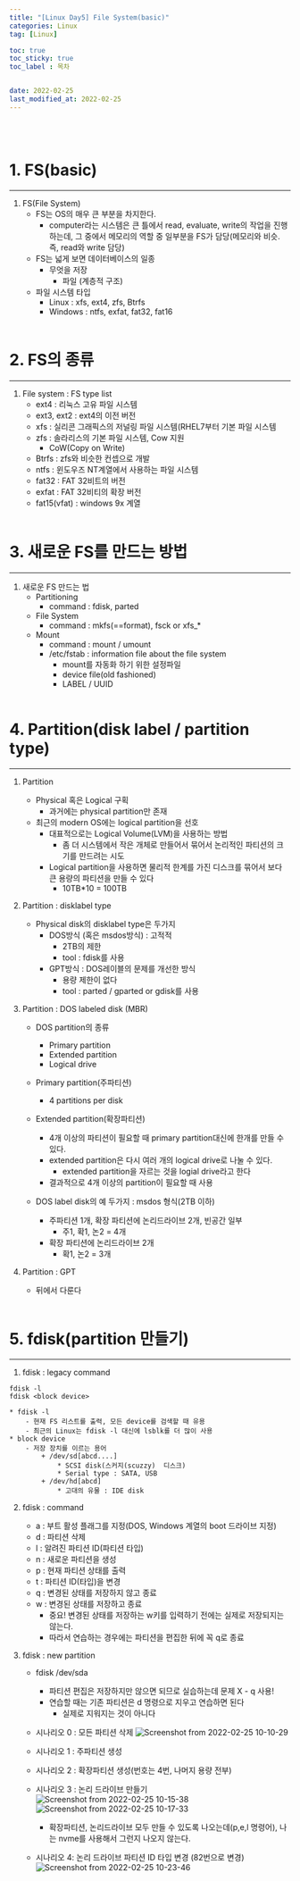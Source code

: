 ```yaml
---
title: "[Linux Day5] File System(basic)"
categories: Linux
tag: [Linux]

toc: true
toc_sticky: true
toc_label : 목차


date: 2022-02-25
last_modified_at: 2022-02-25
---
```

<br>
<br>

# 1. FS(basic)
---
1. FS(File System)
	* FS는 OS의 매우 큰 부분을 차지한다.
		- computer라는 시스템은 큰 틀에서 read, evaluate, write의 작업을 진행하는데, 그 중에서 메모리의 역할 중 일부분을 FS가 담당(메모리와 비슷. 즉, read와 write 담당)
	* FS는 넓게 보면 데이터베이스의 일종
		- 무엇을 저장
			+ 파일 (계층적 구조) 
	* 파일 시스템 타입
		- Linux : xfs, ext4, zfs, Btrfs
		- Windows : ntfs, exfat, fat32, fat16
		<br>

# 2. FS의 종류
---
1. File system : FS type list
	* ext4 : 리눅스 고유 파일 시스템
	* ext3, ext2 : ext4의 이전 버전
	* xfs : 실리콘 그래픽스의 저널링 파일 시스템(RHEL7부터 기본 파일 시스템
	* zfs : 솔라리스의 기본 파일 시스템, Cow 지원
		- CoW(Copy on Write)
	* Btrfs : zfs와 비슷한 컨셉으로 개발
	* ntfs : 윈도우즈 NT계열에서 사용하는 파일 시스템
	* fat32 : FAT 32비트의 버전
	* exfat : FAT 32비티의 확장 버전
	* fat15(vfat) : windows 9x 계열
	<br>

# 3. 새로운 FS를 만드는 방법
---
1. 새로운 FS 만드는 법
	* Partitioning
		- command : fdisk, parted	
	* File System
		- command : mkfs(==format), fsck or xfs_*
	* Mount
		- command : mount / umount
		- /etc/fstab : information file about the file system
			+ mount를 자동화 하기 위한 설정파일
			+ device file(old fashioned)
			+ LABEL / UUID
			<br>

# 4. Partition(disk label / partition type)
---
1. Partition
	* Physical 혹은 Logical 구획
		- 과거에는 physical partition만 존재
	* 최근의 modern OS에는 logical partition을 선호
		- 대표적으로는 Logical Volume(LVM)을 사용하는 방법
			+ 좀 더 시스템에서 작은 개체로 만들어서 묶어서 논리적인 파티션의 크기를 만드려는 시도
		- Logical partition을 사용하면 물리적 한계를 가진 디스크를 묶어서 보다 큰 용량의 파티션을 만들 수 있다
			+ 10TB*10 = 100TB

2. Partition : disklabel type
	* Physical disk의 disklabel type은 두가지
		- DOS방식 (혹은 msdos방식) : 고적적
			+ 2TB의 제한
			+ tool : fdisk를 사용
		- GPT방식 : DOS레이블의 문제를 개선한 방식
			+ 용량 제한이 없다
			+ tool : parted / gparted or gdisk를 사용

3. Partition : DOS labeled disk (MBR)
	* DOS partition의 종류
		- Primary partition
		- Extended partition
		- Logical drive
	* Primary partition(주파티션)
		- 4 partitions per disk
	* Extended partition(확장파티션)
		- 4개 이상의 파티션이 필요할 때 primary partition대신에 한개를 만들 수 있다.
		- extended partition은 다시 여러 개의 logical drive로 나눌 수 있다.
			+ extended partition을 자르는 것을 logial drive라고 한다
		- 결과적으로 4개 이상의 partition이 필요할 때 사용

	* DOS label disk의 예 두가지 : msdos 형식(2TB 이하)
		- 주파티션 1개, 확장 파티션에 논리드라이브 2개, 빈공간 일부
			+ 주1, 확1, 논2 = 4개
		- 확장 파티션에 논리드라이브 2개
			+ 확1, 논2 = 3개

4. Partition : GPT
	* 뒤에서 다룬다
	<br>

# 5. fdisk(partition 만들기)
---
1. fdisk : legacy command
```
fdisk -l
fdisk <block device>
```
	* fdisk -l
		- 현재 FS 리스트를 출력, 모든 device를 검색할 때 유용
		- 최근의 Linux는 fdisk -l 대신에 lsblk를 더 많이 사용
	* block device
		- 저장 장치를 이르는 용어
			+ /dev/sd[abcd....]
				* SCSI disk(스커지(scuzzy)  디스크)
				* Serial type : SATA, USB
			+ /dev/hd[abcd]
				* 고대의 유물 : IDE disk
2. fdisk : command
	* a : 부트 활성 플래그를 지정(DOS, Windows 계열의 boot 드라이브 지정)
	* d : 파티션 삭제
	* l : 알려진 파티션 ID(파티션 타입)
	* n : 새로운 파티션을 생성
	* p : 현재 파티션 상태를 출력
	* t : 파티션 ID(타입)을 변경
	* q : 변경된 상태를 저장하지 않고 종료
	* w : 변경된 상태를 저장하고 종료
		- 중요! 변경된 상태를 저장하는 w키를 입력하기 전에는 실제로 저장되지는 않는다.
		- 따라서 연습하는 경우에는 파티션을 편집한 뒤에 꼭 q로 종료

3. fdisk : new partition
	* fdisk /dev/sda
		- 파티션 편집은 저장하지만 않으면 되므로 실습하는데 문제 X - q 사용!
		- 연습할 때는 기존 파티션은 d 명령으로 지우고 연습하면 된다
			+ 실제로 지워지는 것이 아니다
	* 시나리오 0 : 모든 파티션 삭제
	![Screenshot from 2022-02-25 10-10-29](https://user-images.githubusercontent.com/58837749/155634527-1d362071-4532-4320-8afb-fc60e9558696.png)
	* 시나리오 1 : 주파티션 생성
	* 시나리오 2 : 확장파티션 생성(번호는 4번, 나머지 용량 전부)
	* 시나리오 3 : 논리 드라이브 만들기
	![Screenshot from 2022-02-25 10-15-38](https://user-images.githubusercontent.com/58837749/155635248-813025a9-5a75-4bf2-8a8e-2db76ddc2113.png)
	![Screenshot from 2022-02-25 10-17-33](https://user-images.githubusercontent.com/58837749/155635251-ff48f2ab-61fc-4911-8280-984a00371f0f.png)

		- 확장파티션, 논리드라이브 모두 만들 수 있도록 나오는데(p,e,l 명령어), 나는 nvme를 사용해서 그런지 나오지 않는다.
	* 시나리오 4: 논리 드라이브 파티션 ID 타입 변경 (82번으로 변경)
	![Screenshot from 2022-02-25 10-23-46](https://user-images.githubusercontent.com/58837749/155635803-e626afb8-69f3-42d3-bfcf-7235ed1298e8.png)


